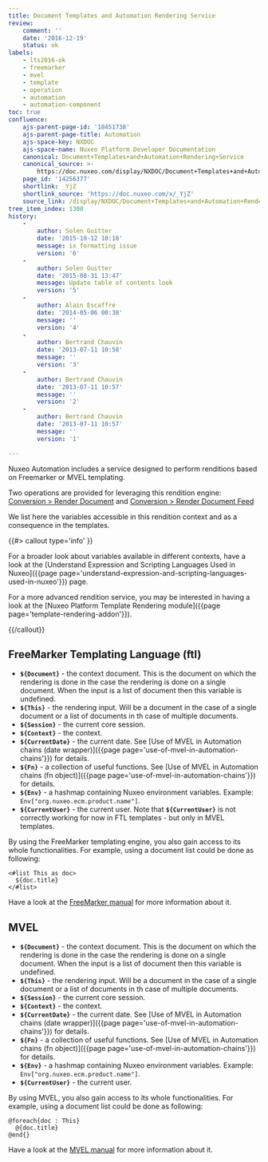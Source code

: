 ```yaml
---
title: Document Templates and Automation Rendering Service
review:
    comment: ''
    date: '2016-12-19'
    status: ok
labels:
    - lts2016-ok
    - freemarker
    - mvel
    - template
    - operation
    - automation
    - automation-component
toc: true
confluence:
    ajs-parent-page-id: '18451738'
    ajs-parent-page-title: Automation
    ajs-space-key: NXDOC
    ajs-space-name: Nuxeo Platform Developer Documentation
    canonical: Document+Templates+and+Automation+Rendering+Service
    canonical_source: >-
        https://doc.nuxeo.com/display/NXDOC/Document+Templates+and+Automation+Rendering+Service
    page_id: '14256377'
    shortlink: _YjZ
    shortlink_source: 'https://doc.nuxeo.com/x/_YjZ'
    source_link: /display/NXDOC/Document+Templates+and+Automation+Rendering+Service
tree_item_index: 1300
history:
    -
        author: Solen Guitter
        date: '2015-10-12 10:10'
        message: ix formatting issue
        version: '6'
    -
        author: Solen Guitter
        date: '2015-08-31 13:47'
        message: Update table of contents look
        version: '5'
    -
        author: Alain Escaffre
        date: '2014-05-06 00:38'
        message: ''
        version: '4'
    -
        author: Bertrand Chauvin
        date: '2013-07-11 10:58'
        message: ''
        version: '3'
    -
        author: Bertrand Chauvin
        date: '2013-07-11 10:57'
        message: ''
        version: '2'
    -
        author: Bertrand Chauvin
        date: '2013-07-11 10:57'
        message: ''
        version: '1'

---
```

Nuxeo Automation includes a service designed to perform renditions based on Freemarker or MVEL templating.

Two operations are provided for leveraging this rendition engine: [Conversion > Render Document](http://explorer.nuxeo.org/nuxeo/site/distribution/current/viewOperation/Render.Document) and [Conversion > Render Document Feed](http://explorer.nuxeo.org/nuxeo/site/distribution/current/viewOperation/Render.DocumentFeed)

We list here the variables accessible in this rendition context and as a consequence in the templates.

{{#> callout type='info' }}

For a broader look about variables available in different contexts, have a look at the [Understand Expression and Scripting Languages Used in Nuxeo]({{page page='understand-expression-and-scripting-languages-used-in-nuxeo'}}) page.

For a more advanced rendition service, you may be interested in having a look at the [Nuxeo Platform Template Rendering module]({{page page='template-rendering-addon'}}).

{{/callout}}

## FreeMarker Templating Language (ftl)

*   **`${Document}`** - the context document. This is the document on which the rendering is done in the case the rendering is done on a single document. When the input is a list of document then this variable is undefined.
*   **`${This}`** - the rendering input. Will be a document in the case of a single document or a list of documents in th case of multiple documents.
*   **`${Session}`** - the current core session.
*   **`${Context}`** - the context.
*   **`${CurrentDate}`** - the current date. See [Use of MVEL in Automation chains (date wrapper)]({{page page='use-of-mvel-in-automation-chains'}}) for details.
*   **`${Fn}`** - a collection of useful functions. See [Use of MVEL in Automation chains (fn object)]({{page page='use-of-mvel-in-automation-chains'}}) for details.
*   **`${Env}`** - a hashmap containing Nuxeo environment variables. Example: `Env["org.nuxeo.ecm.product.name"]`.
*   **`${CurrentUser}`** - the current user.
    Note that **`${CurrentUser}`** is not correctly working for now in FTL templates - but only in MVEL templates.

By using the FreeMarker templating engine, you also gain access to its whole functionalities. For example, using a document list could be done as following:

```
<#list This as doc>
  ${doc.title}
</#list>
```

Have a look at the [FreeMarker manual](http://freemarker.org/docs) for more information about it.

## MVEL

* **`${Document}`** - the context document. This is the document on which the rendering is done in the case the rendering is done on a single document. When the input is a list of document then this variable is undefined.
* **`${This}`** - the rendering input. Will be a document in the case of a single document or a list of documents in th case of multiple documents.
* **`${Session}`** - the current core session.
* **`${Context}`** - the context.
* **`${CurrentDate}`** - the current date. See [Use of MVEL in Automation chains (date wrapper)]({{page page='use-of-mvel-in-automation-chains'}}) for details.
* **`${Fn}`** - a collection of useful functions. See [Use of MVEL in Automation chains (fn object)]({{page page='use-of-mvel-in-automation-chains'}}) for details.
* **`${Env}`** - a hashmap containing Nuxeo environment variables. Example: `Env["org.nuxeo.ecm.product.name"]`.
* **`${CurrentUser}`** - the current user.

By using MVEL, you also gain access to its whole functionalities. For example, using a document list could be done as following:

```
@foreach{doc : This}
  @{doc.title}
@end{}
```

Have a look at the [MVEL manual](http://mvel.codehaus.org/Getting+Started+for+2.0) for more information about it.
